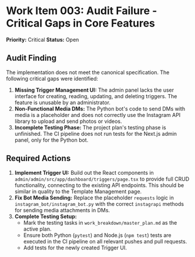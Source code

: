 # Work Item 003: Audit Failure - Critical Gaps in Core Features

**Priority:** Critical
**Status:** Open

## Audit Finding
The implementation does not meet the canonical specification. The following critical gaps were identified:

1.  **Missing Trigger Management UI:** The admin panel lacks the user interface for creating, reading, updating, and deleting triggers. The feature is unusable by an administrator.
2.  **Non-Functional Media DMs:** The Python bot's code to send DMs with media is a placeholder and does not correctly use the Instagram API library to upload and send photos or videos.
3.  **Incomplete Testing Phase:** The project plan's testing phase is unfinished. The CI pipeline does not run tests for the Next.js admin panel, only for the Python bot.

## Required Actions
1.  **Implement Trigger UI:** Build out the React components in `admin/admin/src/app/dashboard/triggers/page.tsx` to provide full CRUD functionality, connecting to the existing API endpoints. This should be similar in quality to the Template Management page.
2.  **Fix Bot Media Sending:** Replace the placeholder `requests` logic in `instagram_bot/instagram_bot.py` with the correct `instagrapi` methods for sending media attachments in DMs.
3.  **Complete Testing Setup:**
    *   Mark the testing tasks in `work_breakdown/master_plan.md` as the active plan.
    *   Ensure both Python (`pytest`) and Node.js (`npm test`) tests are executed in the CI pipeline on all relevant pushes and pull requests.
    *   Add tests for the newly created Trigger UI.